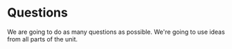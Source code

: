
# Questions

We are going to do as many questions as possible.
We're going to use ideas from all parts of the unit.

